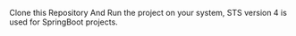 Clone this Repository And Run the project on your system, STS version 4 is used for SpringBoot projects.
